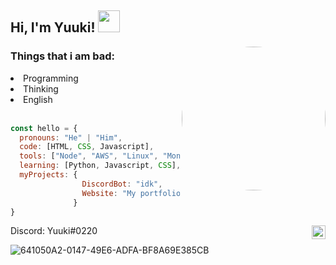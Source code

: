 <h2> Hi, I'm Yuuki! <img src="https://emoji.gg/assets/emoji/1317_intslUrarakaSleepy.gif" width="35"> </h2>
<img align='right' src="https://avatars.githubusercontent.com/u/52652158?v=4" width="230" style="border-radius: 100%;">


### Things that i am bad:
<li> Programming </li>
<li> Thinking </li>
<li> English </li>

<br>

```javascript
const hello = {
  pronouns: "He" | "Him",
  code: [HTML, CSS, Javascript],
  tools: ["Node", "AWS", "Linux", "MongoDB", "PhotoShop", "Unity"],
  learning: [Python, Javascript, CSS],
  myProjects: {
                DiscordBot: "idk",
                Website: "My portfolio"
              }
}
```



<img align="right" alt="Yuuki's Discord" width="22px" src="https://raw.githubusercontent.com/peterthehan/peterthehan/master/assets/discord.svg"/>Discord: Yuuki#0220</div>


![641050A2-0147-49E6-ADFA-BF8A69E385CB](https://user-images.githubusercontent.com/52652158/117948870-d5efa380-b311-11eb-8f4b-f8002e3912b9.jpeg)
